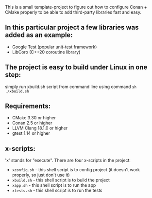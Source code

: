 This is a small template-project to figure out how to configure Conan + CMake properly to be able to add third-party libraries fast and easy.

## In this particular project a few libraries was added as an example:
- Google Test (popular unit-test framework)
- LibCoro (C++20 coroutine library)

## The project is easy to build under Linux in one step:
simply run xbuild.sh script from command line using command `sh ./xbuild.sh`

## Requirements:
- CMake 3.30 or higher
- Conan 2.5 or higher
- LLVM Clang 18.1.0 or higher
- gtest 1.14 or higher

## x-scripts:
'x' stands for "execute". There are four x-scripts in the project:
- `xconfig.sh` - this shell script is to config project (it doesn't work properly, so just don't use it)
- `xbuild.sh` - this shell script is to build the project
- `xapp.sh` - this shell script is to run the app
- `xtests.sh` - this shell script is to run the tests
